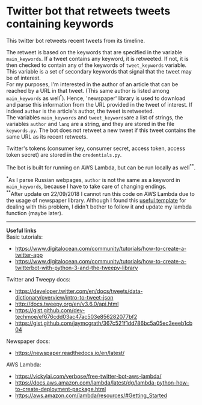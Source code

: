 # Twitter bot that retweets tweets containing keywords

This twitter bot retweets recent tweets from its timeline. 

The retweet is based on the keywords that are specified in the variable `main_keywords`. If a tweet contains any keyword, it is retweeted. If not, it is then checked to contain any of the keywords of `tweet_keywords` variable. This variable is a set of secondary keywords that signal that the tweet may be of interest.  
For my purposes, I'm interested in the author of an article that can be reached by a URL in that tweet. (This same author is listed among `main_keywords` as well<sup>*</sup>). Hence, 'newspaper' library is used to download and parse this information from the URL provided in the tweet of interest. If indeed `author` is the article's author, the tweet is retweeted.  
The variables `main_keywords` and `tweet_keywords`are a list of strings, the variables `author` and `lang` are a string, and they are stored in the file `keywords.py`. 
The bot does not retweet a new tweet if this tweet contains the same URL as its recent retweets.

Twitter's tokens (consumer key, consumer secret, access token, access token secret) are stored in the `credentials.py`.

The bot is built for running on AWS Lambda, but can be run locally as well<sup>**</sup>.  


<sup>*</sup>As I parse Russian webpages, `author` is not the same as a keyword in `main_keywords`, because I have to take care of changing endings.  
<sup>**</sup>After update on 22/09/2018 I cannot run this code on AWS Lambda due to the usage of newspaper library. Although I found this [useful template](https://github.com/will3216/newspaper3k_lambda_template) for dealing with this problem, I didn't bother to follow it and update my lambda function (maybe later).

------------------------------------------
__Useful links__  
Basic tutorials:  
- https://www.digitalocean.com/community/tutorials/how-to-create-a-twitter-app
- https://www.digitalocean.com/community/tutorials/how-to-create-a-twitterbot-with-python-3-and-the-tweepy-library

Twitter and Tweepy docs:  
- https://developer.twitter.com/en/docs/tweets/data-dictionary/overview/intro-to-tweet-json
- http://docs.tweepy.org/en/v3.6.0/api.html
- https://gist.github.com/dev-techmoe/ef676cdd03ac47ac503e856282077bf2
- https://gist.github.com/jaymcgrath/367c521f1dd786bc5a05ec3eeeb1cb04

Newspaper docs:
- https://newspaper.readthedocs.io/en/latest/

AWS Lambda:  
- https://vickylai.com/verbose/free-twitter-bot-aws-lambda/
- https://docs.aws.amazon.com/lambda/latest/dg/lambda-python-how-to-create-deployment-package.html
- https://aws.amazon.com/lambda/resources/#Getting_Started
